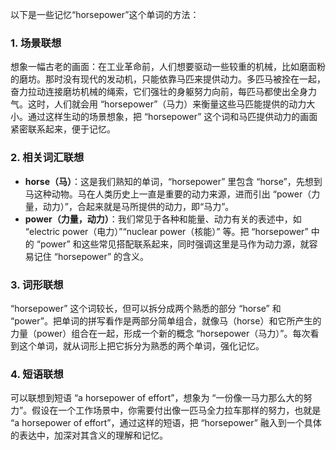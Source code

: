 以下是一些记忆“horsepower”这个单词的方法：

### 1. 场景联想
想象一幅古老的画面：在工业革命前，人们想要驱动一些较重的机械，比如磨面粉的磨坊。那时没有现代的发动机，只能依靠马匹来提供动力。多匹马被拴在一起，奋力拉动连接磨坊机械的绳索，它们强壮的身躯努力向前，每匹马都使出全身力气。这时，人们就会用 “horsepower”（马力）来衡量这些马匹能提供的动力大小。通过这样生动的场景想象，把 “horsepower” 这个词和马匹提供动力的画面紧密联系起来，便于记忆。

### 2. 相关词汇联想
 - **horse（马）**：这是我们熟知的单词，“horsepower” 里包含 “horse”，先想到马这种动物。马在人类历史上一直是重要的动力来源，进而引出 “power（力量，动力）”，合起来就是马所提供的动力，即“马力”。
 - **power（力量，动力）**：我们常见于各种和能量、动力有关的表述中，如 “electric power（电力）”“nuclear power（核能）” 等。把 “horsepower” 中的 “power” 和这些常见搭配联系起来，同时强调这里是马作为动力源，就容易记住 “horsepower” 的含义。

### 3. 词形联想
“horsepower” 这个词较长，但可以拆分成两个熟悉的部分 “horse” 和 “power”。把单词的拼写看作是两部分简单组合，就像马（horse）和它所产生的力量（power）组合在一起，形成一个新的概念 “horsepower（马力）”。每次看到这个单词，就从词形上把它拆分为熟悉的两个单词，强化记忆。

### 4. 短语联想
可以联想到短语 “a horsepower of effort”，想象为 “一份像一马力那么大的努力”。假设在一个工作场景中，你需要付出像一匹马全力拉车那样的努力，也就是 “a horsepower of effort”，通过这样的短语，把 “horsepower” 融入到一个具体的表达中，加深对其含义的理解和记忆。 
